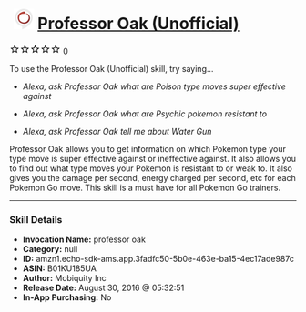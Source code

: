# &nbsp;<img src="skill_icon" alt="Professor Oak (Unofficial) icon" width="36"> [Professor Oak (Unofficial)](http://alexa.amazon.com/#skills/amzn1.echo-sdk-ams.app.3fadfc50-5b0e-463e-ba15-4ec17ade987c)
![0 stars](../../images/ic_star_border_black_18dp_1x.png)![0 stars](../../images/ic_star_border_black_18dp_1x.png)![0 stars](../../images/ic_star_border_black_18dp_1x.png)![0 stars](../../images/ic_star_border_black_18dp_1x.png)![0 stars](../../images/ic_star_border_black_18dp_1x.png) 0

To use the Professor Oak (Unofficial) skill, try saying...

* *Alexa, ask Professor Oak what are Poison type moves super effective against*

* *Alexa, ask Professor Oak what are Psychic pokemon resistant to*

* *Alexa, ask Professor Oak tell me about Water Gun*

Professor Oak allows you to get information on which Pokemon type your type move is super effective against or ineffective against. It also allows you to find out what type moves your Pokemon is resistant to or weak to. It also gives you the damage per second, energy charged per second, etc for each Pokemon Go move. This skill is a must have for all Pokemon Go trainers.

***

### Skill Details

* **Invocation Name:** professor oak
* **Category:** null
* **ID:** amzn1.echo-sdk-ams.app.3fadfc50-5b0e-463e-ba15-4ec17ade987c
* **ASIN:** B01KU185UA
* **Author:** Mobiquity Inc
* **Release Date:** August 30, 2016 @ 05:32:51
* **In-App Purchasing:** No
